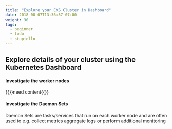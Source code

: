 ```yaml
---
title: "Explore your EKS Cluster in Dashboard"
date: 2018-08-07T13:36:57-07:00
weight: 30
tags:
  - beginner
  - todo
  - stupiello
---
```


## Explore details of your cluster using the Kubernetes Dashboard

#### Investigate the worker nodes
{{<todo>}}need content{{</todo>}}


#### Investigate the Daemon Sets
Daemon Sets are tasks/services that run on each worker node and are often used to e.g. collect metrics aggregate logs or perform additional monitoring

